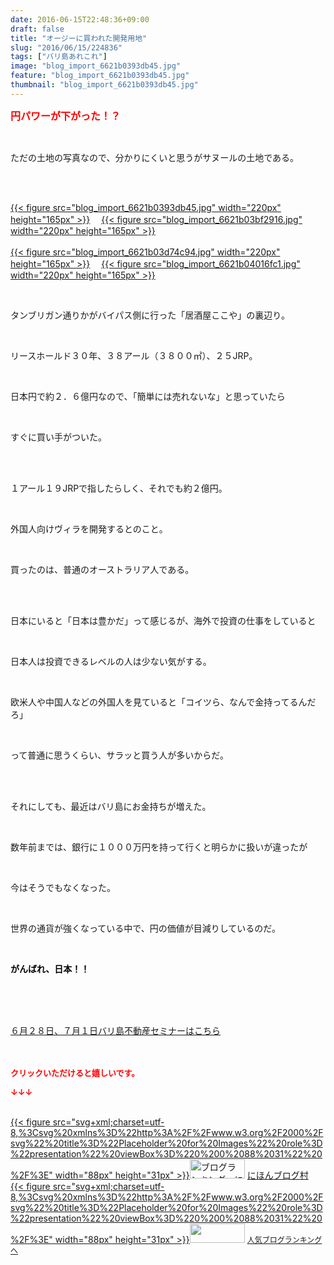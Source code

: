```yaml
---
date: 2016-06-15T22:48:36+09:00
draft: false
title: "オージーに買われた開発用地"
slug: "2016/06/15/224836"
tags: ["バリ島あれこれ"]
image: "blog_import_6621b0393db45.jpg"
feature: "blog_import_6621b0393db45.jpg"
thumbnail: "blog_import_6621b0393db45.jpg"
---
```

<p><font color="#ff0000" size="3"><strong>円パワーが下がった！？</strong></font></p><br/><p>ただの土地の写真なので、分かりにくいと思うがサヌールの土地である。</p><br/><p><br/><a href="blog_import_6621b03a7f70e.jpg">{{< figure src="blog_import_6621b0393db45.jpg" width="220px" height="165px" >}}</a> 　<a href="blog_import_6621b03c425e1.jpg">{{< figure src="blog_import_6621b03bf2916.jpg" width="220px" height="165px" >}}</a> <br/><br/><a href="blog_import_6621b03ec4d9e.jpg">{{< figure src="blog_import_6621b03d74c94.jpg" width="220px" height="165px" >}}</a> 　<a href="blog_import_6621b04150adb.jpg">{{< figure src="blog_import_6621b04016fc1.jpg" width="220px" height="165px" >}}</a> <br/></p><br/><p>タンブリガン通りかがバイパス側に行った「居酒屋ここや」の裏辺り。</p><br/><p>リースホールド３０年、３８アール（３８００㎡）、２５JRP。</p><br/><p>日本円で約２．６億円なので、「簡単には売れないな」と思っていたら</p><br/><p>すぐに買い手がついた。</p><br/><br/><p>１アール１９JRPで指したらしく、それでも約２億円。</p><br/><p>外国人向けヴィラを開発するとのこと。</p><br/><p>買ったのは、普通のオーストラリア人である。</p><br/><br/><p>日本にいると「日本は豊かだ」って感じるが、海外で投資の仕事をしていると</p><br/><p>日本人は投資できるレベルの人は少ない気がする。</p><br/><p>欧米人や中国人などの外国人を見ていると「コイツら、なんで金持ってるんだろ」</p><br/><p>って普通に思うくらい、サラッと買う人が多いからだ。</p><br/><br/><p>それにしても、最近はバリ島にお金持ちが増えた。</p><br/><p>数年前までは、銀行に１０００万円を持って行くと明らかに扱いが違ったが</p><br/><p>今はそうでもなくなった。</p><br/><p>世界の通貨が強くなっている中で、円の価値が目減りしているのだ。</p><br/><p><strong><font color="#000000">がんばれ、日本！！</font></strong></p><br/><p><br/><br/><a href="iin.co.jp" target="_blank">６月２８日、７月１日バリ島不動産セミナーはこちら</a><br/><br/><br/></p><p><font color="#ff0000" size="2"><strong>クリックいただけると嬉しいです。<br/></strong></font></p><p><font color="#ff0000" size="2"><strong>↓↓↓</strong></font></p><p><br/><a href="http://www.blogmura.com/ranking.html" target="_blank">{{< figure src="svg+xml;charset=utf-8,%3Csvg%20xmlns%3D%22http%3A%2F%2Fwww.w3.org%2F2000%2Fsvg%22%20title%3D%22Placeholder%20for%20Images%22%20role%3D%22presentation%22%20viewBox%3D%220%200%2088%2031%22%20%2F%3E" width="88px" height="31px" >}}<noscript><img border="0" alt="ブログランキング・にほんブログ村へ" src="https://img-proxy.blog-video.jp/images?url=http%3A%2F%2Fwww.blogmura.com%2Fimg%2Fwww88_31.gif" width="88" height="31"></noscript></a> <a href="http://www.blogmura.com/ranking.html" target="_blank">にほんブログ村</a> <br/><a title="人気ブログランキングへ" href="link.php?1804582">{{< figure src="svg+xml;charset=utf-8,%3Csvg%20xmlns%3D%22http%3A%2F%2Fwww.w3.org%2F2000%2Fsvg%22%20title%3D%22Placeholder%20for%20Images%22%20role%3D%22presentation%22%20viewBox%3D%220%200%2088%2031%22%20%2F%3E" width="88px" height="31px" >}}<noscript><img border="0" src="https://blog.with2.net/img/banner/banner_22.gif" width="88" height="31"></noscript></a> <a style="FONT-SIZE: 12px" href="link.php?1804582">人気ブログランキングへ</a> </p>

